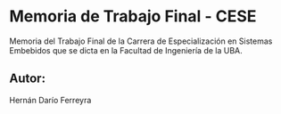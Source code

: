 # Memoria de Trabajo Final - CESE
Memoria del Trabajo Final de la Carrera de Especialización en Sistemas Embebidos que se dicta en la Facultad de Ingeniería de la UBA.

## Autor:
Hernán Darío Ferreyra